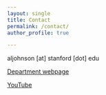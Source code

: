 ```yaml
---
layout: single
title: Contact
permalink: /contact/
author_profile: true

---
```


aljohnson [at] stanford [dot] edu

[Department webpage](https://sociology.stanford.edu/people/amy-l-johnson)

[YouTube](https://href.li/?https://www.youtube.com/channel/UCK5Ws3gpEPQSYQ1zzefHqIw)
